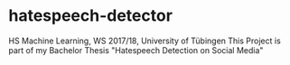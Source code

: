 # hatespeech-detector
HS Machine Learning, WS 2017/18, University of Tübingen
This Project is part of my Bachelor Thesis "Hatespeech Detection on Social Media"
